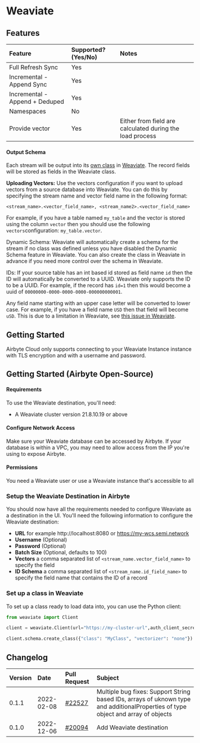 # Weaviate

## Features

| Feature                        | Supported?\(Yes/No\) | Notes |
| :----------------------------- | :------------------- | :---- |
| Full Refresh Sync              | Yes                   |       |
| Incremental - Append Sync      | Yes                  |       |
| Incremental - Append + Deduped | Yes                   |       |
| Namespaces                     | No                   |       |
| Provide vector                 | Yes                  | Either from field are calculated during the load process |

#### Output Schema

Each stream will be output into its [own class](https://weaviate.io/developers/weaviate/current/core-knowledge/basics.html#class-collections) in [Weaviate](https://weaviate.io). The record fields will be stored as fields
in the Weaviate class.

**Uploading Vectors:** Use the vectors configuration if you want to upload
vectors from a source database into Weaviate. You can do this by specifying
the stream name and vector field name in the following format:

```
<stream_name>.<vector_field_name>, <stream_name2>.<vector_field_name>
```

For example, if you have a table named `my_table` and the vector is stored using the column `vector` then
you should use the following `vectors`configuration: `my_table.vector`.

Dynamic Schema: Weaviate will automatically create a schema for the stream if no class was defined unless
you have disabled the Dynamic Schema feature in Weaviate. You can also create the class in Weaviate in advance
if you need more control over the schema in Weaviate.

IDs: If your source table has an int based id stored as field name `id` then the
ID will automatically be converted to a UUID. Weaviate only supports the ID to be a UUID.
For example, if the record has `id=1` then this would become a uuid of
`00000000-0000-0000-0000-000000000001`.

Any field name starting with an upper case letter will be converted to lower case. For example,
if you have a field name `USD` then that field will become `uSD`. This is due to a limitation
in Weaviate, see [this issue in Weaviate](https://github.com/semi-technologies/weaviate/issues/2438).

## Getting Started

Airbyte Cloud only supports connecting to your Weaviate Instance instance with TLS encryption and with a username and
password.

## Getting Started \(Airbyte Open-Source\)

#### Requirements

To use the Weaviate destination, you'll need:

- A Weaviate cluster version 21.8.10.19 or above

#### Configure Network Access

Make sure your Weaviate database can be accessed by Airbyte. If your database is within a VPC, you may need to allow access from the IP you're using to expose Airbyte.

#### **Permissions**

You need a Weaviate user or use a Weaviate instance that's accessible to all

### Setup the Weaviate Destination in Airbyte

You should now have all the requirements needed to configure Weaviate as a destination in the UI. You'll need the following information to configure the Weaviate destination:

- **URL** for example http://localhost:8080 or https://my-wcs.semi.network
- **Username** (Optional)
- **Password** (Optional)
- **Batch Size** (Optional, defaults to 100)
- **Vectors** a comma separated list of `<stream_name.vector_field_name>` to specify the field
- **ID Schema** a comma separated list of `<stream_name.id_field_name>` to specify the field
  name that contains the ID of a record

### Set up a class in Weaviate

To set up a class ready to load data into, you can use the Python client:

```python
from weaviate import Client

client = weaviate.Client(url="https://my-cluster-url",auth_client_secret=weaviate.AuthApiKey(api_key="my-key")) # or use username and password: auth_client_secret=weaviate.AuthClientPassword("my-username", "my-password")

client.schema.create_class({"class": "MyClass", "vectorizer": "none"}) # Set vectorizer to none if you are calculating the vectors in Airbyte
```

## Changelog

| Version | Date       | Pull Request                                               | Subject                                                                                                                          |
| :------ | :--------- | :--------------------------------------------------------- | :------------------------------------------------------------------------------------------------------------------------------- |
| 0.1.1   | 2022-02-08 | [\#22527](https://github.com/airbytehq/airbyte/pull/22527) | Multiple bug fixes: Support String based IDs, arrays of uknown type and additionalProperties of type object and array of objects |
| 0.1.0   | 2022-12-06 | [\#20094](https://github.com/airbytehq/airbyte/pull/20094) | Add Weaviate destination                                                                                                         |

